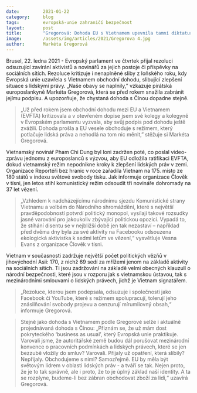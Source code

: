 ```yaml
---
date:         2021-01-22
category:     blog
tags:         evropská-unie zahraničí bezpečnost
layout:       post
title:        "Gregorová: Dohoda EU s Vietnamem upevnila tamní diktaturu. Dohoda s Čínou dopadne stejně, ne-li hůř"
image:        /assets/img/articles/2021/Gregorova 4.jpg
author:       Markéta Gregorová
---
```


Brusel, 22. ledna 2021 - Evropský parlament ve čtvrtek přijal rezoluci odsuzující zavírání aktivistů a novinářů za jejich postoje či příspěvky na sociálních sítích. Rezoluce kritizuje i nenaplněné sliby z loňského roku, kdy Evropská unie uzavřela s Vietnamem obchodní dohodu, slibující zlepšení situace s lidskými právy. „Naše obavy se naplnily,” vzkazuje pirátská europoslankyně Markéta Gregorová, která se před rokem snažila zabránit jejímu podpisu. A upozorňuje, že chystaná dohoda s Čínou dopadne stejně. 

 

> „Už před rokem jsem obchodní dohodu mezi EU a Vietnamem (EVFTA) kritizovala a v otevřeném dopise jsem své kolegy a kolegyně v Evropském parlamentu vyzvala, aby svůj podpis pod dohodu ještě zvážili. Dohoda prošla a EU vesele obchoduje s režimem, který potlačuje lidská práva a nehodlá na tom nic měnit,” stěžuje si Markéta Gregorová.

 

Vietnamský novinář Pham Chi Dung byl loni zadržen poté, co poslal video-zprávu jednomu z europoslanců s výzvou, aby EU odložila ratifikaci EVFTA, dokud vietnamský režim nepodnikne kroky k zlepšení lidských práv v zemi. Organizace Reportéři bez hranic v roce zařadila Vietnam na 175. místo ze 180 států v indexu světové svobody tisku. Jak informuje organizace Člověk v tísni, jen letos stihl komunistický režim odsoudit tři novináře dohromady na 37 let vězení. 

 

> „Vzhledem k nadcházejícímu národnímu sjezdu Komunistické strany Vietnamu a volbám do Národního shromáždění, které s největší pravděpodobností potvrdí politický monopol, vysílají takové rozsudky jasné varování pro jakoukoliv zbývající politickou opozici. Vypadá to, že stíhání disentu se v nejbližší době jen tak nezastaví – například před dvěma dny byla za své aktivity na Facebooku odsouzena ekologická aktivistka k sedmi letům ve vězení,“ vysvětluje Vesna Evans z organizace Člověk v tísni. 

 

Vietnam v současnosti zadržuje největší počet politických vězňů v jihovýchodní Asii: 170, z nichž 69 sedí za mřížemi jenom na základě aktivity na sociálních sítích. Ti jsou zadržování na základě velmi obecných klauzulí o národní bezpečnosti, které jsou v rozporu jak s vietnamskou ústavou, tak s mezinárodními smlouvami o lidských právech, jichž je Vietnam signatářem.

 

> „Rezoluce, kterou jsem podepsala, odsuzuje i společnosti jako Facebook či YouTube, které s režimem spolupracují, tolerují jeho znásilňování svobody projevu a cenzurují mírumilovný obsah,“ informuje Gregorová.


> Stejně jako dohoda s Vietnamem podle Gregorové selže i aktuálně projednávaná dohoda s Čínou: „Přiznám se, že už mám dost pokryteckého ‘business as usual’, který Evropská unie praktikuje. Varovali jsme, že autoritářské země budou dál porušovat mezinárodní konvence o pracovních podmínkách a lidských právech, které se jen bezzubě vložily do smluv? Varovali. Přijaly už opatření, která slíbily? Nepřijaly. Obchodujeme s nimi? Samozřejmě. EU by měla být světovým lídrem v oblasti lidských práv - a tváří se tak. Nejen proto, že je to tak správně, ale i proto, že to je úplný základ naší identity. A ta se rozplyne, budeme-li bez zábran obchodovat zboží za lidi,“ uzavírá Gregorová.
